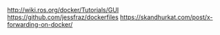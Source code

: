 http://wiki.ros.org/docker/Tutorials/GUI
https://github.com/jessfraz/dockerfiles
https://skandhurkat.com/post/x-forwarding-on-docker/